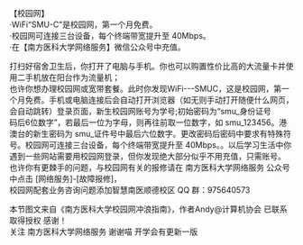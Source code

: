 【校园网】 <br>
·WiFi“SMU-C”是校园网，第一个月免费。 <br>
·校园网可连接三台设备，每个终端带宽提升至 40Mbps。 <br>
·在【南方医科大学网络服务】微信公众号中充值。 <br>

打扫好宿舍卫生后，你打开了电脑与手机。你也可以购置性价比高的大流量卡并使用二手机放在阳台作为流量机；<br>
也许你想办理校园网或宽带套餐。此时你发现WiFi---SMUC，这是校园网，第一个月免费。手机或电脑连接后会自动打开浏览器（如无则手动打开随便什么网页，会自动跳转）登录页面，新生校园网账号为学号;初始密码为“smu_身份证号<br>
码后6位数字”，若最后一位为字母，则再往前取一位数字，如 smu_123456。港澳台的新生密码为 smu_证件号中最后六位数字。更改密码后密码中要求有特殊符号。校园网可连接三台设备，每个终端带宽提升至 40Mbps。。以后学习生活中你遇到一些网站需要用校园网登录，但你发现绝大部分似乎不用充值，只需账号。 <br>
也许你有更棘手的问题，与校园网有关的报修请在 南方医科大学网络服务 公众号中点击 [网络服务]-[故障报修]，<br>
校园网配套业务咨询问题添加智慧南医顺德校区 QQ 群：975640573 <br>

本节图文来自《南方医科大学校园网冲浪指南》，作者Andy@计算机协会 已联系取得授权 感谢！ <br>
关注 南方医科大学网络服务 谢谢喵 开学会有更新一版<br>